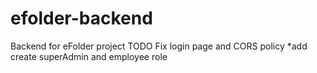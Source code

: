 # efolder-backend
Backend for eFolder project
TODO
Fix login page and CORS policy
*add create superAdmin and employee role
